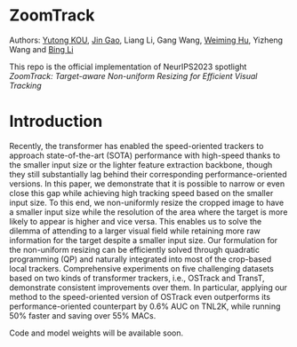 # ZoomTrack

Authors: [Yutong KOU](https://Kou-99.github.io), [Jin Gao](https://people.ucas.edu.cn/~jgao?language=en), Liang Li, Gang Wang, [Weiming Hu](https://people.ucas.ac.cn/~huweiming?language=en), Yizheng Wang and [Bing Li](http://www.ia.cas.cn/sourcedb_ia_cas/cn/iaexpert/201707/t20170715_4833365.html)

This repo is the official implementation of NeurIPS2023 spotlight *ZoomTrack: Target-aware Non-uniform Resizing for Efficient Visual Tracking*

# Introduction
Recently, the transformer has enabled the speed-oriented trackers to approach state-of-the-art (SOTA) performance with high-speed thanks to the smaller input size or the lighter feature extraction backbone, though they still substantially lag behind their corresponding performance-oriented versions. In this paper, we demonstrate that it is possible to narrow or even close this gap while achieving high tracking speed based on the smaller input size. To this end, we non-uniformly resize the cropped image to have a smaller input size while the resolution of the area where the target is more likely to appear is higher and vice versa. This enables us to solve the dilemma of attending to a larger visual field while retaining more raw information for the target despite a smaller input size. Our formulation for the non-uniform resizing can be efficiently solved through quadratic programming (QP) and naturally integrated into most of the crop-based local trackers. Comprehensive experiments on five challenging datasets based on two kinds of transformer trackers, i.e., OSTrack and TransT, demonstrate consistent improvements over them. In particular, applying our method to the speed-oriented version of OSTrack even outperforms its performance-oriented counterpart by 0.6% AUC on TNL2K, while running 50% faster and saving over 55% MACs.

Code and model weights will be available soon.
